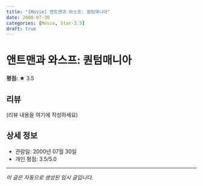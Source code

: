 ```yaml
---
title: "[Movie] 앤트맨과 와스프: 퀀텀매니아"
date: 2000-07-30
categories: [Movie, Star-3.5]
draft: true
---
```


# 앤트맨과 와스프: 퀀텀매니아

**평점:** ★ 3.5

## 리뷰

(리뷰 내용을 여기에 작성하세요)

## 상세 정보

- 관람일: 2000년 07월 30일
- 개인 평점: 3.5/5.0

---

*이 글은 자동으로 생성된 임시 글입니다.*
